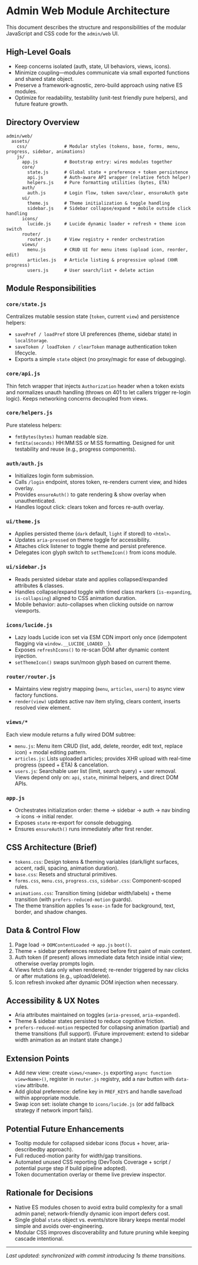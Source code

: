 # Admin Web Module Architecture

This document describes the structure and responsibilities of the modular JavaScript and CSS code for the `admin/web` UI.

## High-Level Goals
- Keep concerns isolated (auth, state, UI behaviors, views, icons).
- Minimize coupling—modules communicate via small exported functions and shared state object.
- Preserve a framework‑agnostic, zero-build approach using native ES modules.
- Optimize for readability, testability (unit-test friendly pure helpers), and future feature growth.

## Directory Overview
```
admin/web/
  assets/
    css/              # Modular styles (tokens, base, forms, menu, progress, sidebar, animations)
    js/
      app.js          # Bootstrap entry: wires modules together
      core/
        state.js      # Global state + preference + token persistence
        api.js        # Auth-aware API wrapper (relative fetch helper)
        helpers.js    # Pure formatting utilities (bytes, ETA)
      auth/
        auth.js       # Login flow, token save/clear, ensureAuth gate
      ui/
        theme.js      # Theme initialization & toggle handling
        sidebar.js    # Sidebar collapse/expand + mobile outside click handling
      icons/
        lucide.js     # Lucide dynamic loader + refresh + theme icon switch
      router/
        router.js     # View registry + render orchestration
      views/
        menu.js       # CRUD UI for menu items (upload icon, reorder, edit)
        articles.js   # Article listing & progressive upload (XHR progress)
        users.js      # User search/list + delete action
```

## Module Responsibilities
### `core/state.js`
Centralizes mutable session state (`token`, current `view`) and persistence helpers:
- `savePref / loadPref` store UI preferences (theme, sidebar state) in `localStorage`.
- `saveToken / loadToken / clearToken` manage authentication token lifecycle.
- Exports a simple `state` object (no proxy/magic for ease of debugging).

### `core/api.js`
Thin fetch wrapper that injects `Authorization` header when a token exists and normalizes unauth handling (throws on 401 to let callers trigger re-login logic). Keeps networking concerns decoupled from views.

### `core/helpers.js`
Pure stateless helpers:
- `fmtBytes(bytes)` human readable size.
- `fmtEta(seconds)` HH:MM:SS or M:SS formatting.
Designed for unit testability and reuse (e.g., progress components).

### `auth/auth.js`
- Initializes login form submission.
- Calls `/login` endpoint, stores token, re-renders current view, and hides overlay.
- Provides `ensureAuth()` to gate rendering & show overlay when unauthenticated.
- Handles logout click: clears token and forces re-auth overlay.

### `ui/theme.js`
- Applies persisted theme (`dark` default, `light` if stored) to `<html>`.
- Updates `aria-pressed` on theme toggle for accessibility.
- Attaches click listener to toggle theme and persist preference.
- Delegates icon glyph switch to `setThemeIcon()` from icons module.

### `ui/sidebar.js`
- Reads persisted sidebar state and applies collapsed/expanded attributes & classes.
- Handles collapse/expand toggle with timed class markers (`is-expanding`, `is-collapsing`) aligned to CSS animation duration.
- Mobile behavior: auto-collapses when clicking outside on narrow viewports.

### `icons/lucide.js`
- Lazy loads Lucide icon set via ESM CDN import only once (idempotent flagging via `window.__LUCIDE_LOADED__`).
- Exposes `refreshIcons()` to re-scan DOM after dynamic content injection.
- `setThemeIcon()` swaps sun/moon glyph based on current theme.

### `router/router.js`
- Maintains view registry mapping (`menu`, `articles`, `users`) to async view factory functions.
- `render(view)` updates active nav item styling, clears content, inserts resolved view element.

### `views/*`
Each view module returns a fully wired DOM subtree:
- `menu.js`: Menu item CRUD (list, add, delete, reorder, edit text, replace icon) + modal editing pattern.
- `articles.js`: Lists uploaded articles; provides XHR upload with real-time progress (speed + ETA) & cancelation.
- `users.js`: Searchable user list (limit, search query) + user removal.
Views depend only on: `api`, `state`, minimal helpers, and direct DOM APIs.

### `app.js`
- Orchestrates initialization order: theme → sidebar → auth → nav binding → icons → initial render.
- Exposes `state` re-export for console debugging.
- Ensures `ensureAuth()` runs immediately after first render.

## CSS Architecture (Brief)
- `tokens.css`: Design tokens & theming variables (dark/light surfaces, accent, radii, spacing, animation duration).
- `base.css`: Resets and structural primitives.
- `forms.css`, `menu.css`, `progress.css`, `sidebar.css`: Component-scoped rules.
- `animations.css`: Transition timing (sidebar width/labels) + theme transition (with `prefers-reduced-motion` guards).
- The theme transition applies 1s `ease-in` fade for background, text, border, and shadow changes.

## Data & Control Flow
1. Page load → `DOMContentLoaded` → `app.js` `boot()`.
2. Theme + sidebar preferences restored before first paint of main content.
3. Auth token (if present) allows immediate data fetch inside initial view; otherwise overlay prompts login.
4. Views fetch data only when rendered; re-render triggered by nav clicks or after mutations (e.g., upload/delete).
5. Icon refresh invoked after dynamic DOM injection when necessary.

## Accessibility & UX Notes
- Aria attributes maintained on toggles (`aria-pressed`, `aria-expanded`).
- Theme & sidebar states persisted to reduce cognitive friction.
- `prefers-reduced-motion` respected for collapsing animation (partial) and theme transitions (full support). (Future improvement: extend to sidebar width animation as an instant state change.)

## Extension Points
- Add new view: create `views/<name>.js` exporting `async function view<Name>()`, register in `router.js` registry, add a nav button with `data-view` attribute.
- Add global preference: define key in `PREF_KEYS` and handle save/load within appropriate module.
- Swap icon set: isolate change to `icons/lucide.js` (or add fallback strategy if network import fails).

## Potential Future Enhancements
- Tooltip module for collapsed sidebar icons (focus + hover, aria-describedby approach).
- Full reduced-motion parity for width/gap transitions.
- Automated unused CSS reporting (DevTools Coverage + script / potential purge step if build pipeline adopted).
- Token documentation overlay or theme live preview inspector.

## Rationale for Decisions
- Native ES modules chosen to avoid extra build complexity for a small admin panel; network-friendly dynamic icon import defers cost.
- Single global `state` object vs. events/store library keeps mental model simple and avoids over-engineering.
- Modular CSS improves discoverability and future pruning while keeping cascade intentional.

---
_Last updated: synchronized with commit introducing 1s theme transitions._
